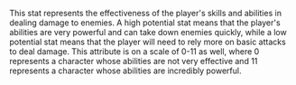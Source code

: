 This stat represents the effectiveness of the player's skills and abilities in dealing damage to enemies. A high potential stat means that the player's abilities are very powerful and can take down enemies quickly, while a low potential stat means that the player will need to rely more on basic attacks to deal damage.
This attribute is on a scale of 0-11 as well, where 0 represents a character whose abilities are not very effective and 11 represents a character whose abilities are incredibly powerful.